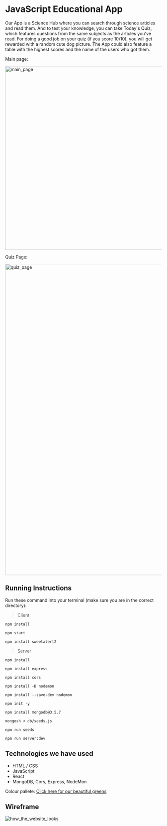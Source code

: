 # JavaScript Educational App

Our App is a Science Hub where you can search through science articles and read them. And to test your knowledge, you can take Today's Quiz, which features questions from
the same subjects as the articles you've read. For doing a good job on your quiz (if you score 10/10), you will get rewarded with a random cute dog picture. The App could also
feature a table with the highest scores and the name of the users who got them. 

Main page:

<img width="591" alt="main_page" src="https://github.com/RobertDickie182/JavaScript_Educational_App/assets/130513545/065347c8-1ac4-4dc5-bfca-b3b340e56d84">

Quiz Page:

<img width="1000" alt="quiz_page" src="https://github.com/RobertDickie182/JavaScript_Educational_App/assets/130513545/53e09cb7-bd69-477a-b5d5-f79dd3b5690f">

## Running Instructions

Run these command into your terminal (make sure you are in the correct directory): 
> Client

`npm install`

`npm start`

`npm install sweetalert2`

> Server

`npm install`

`npm install express`

`npm install cors`

`npm install -D nodemon`

`npm install --save-dev nodemon`

`npm init -y`

`npm install mongodb@3.5.7`

`mongosh < db/seeds.js`

`npm run seeds`

`npm run server:dev`

## Technologies we have used

- HTML / CSS
- JavaScript
- React
- MongoDB, Cors, Express, NodeMon

Colour pallete: [Click here for our beautiful greens](https://coolors.co/palette/d8f3dc-b7e4c7-95d5b2-74c69d-52b788-40916c-2d6a4f-1b4332-081c15)

## Wireframe

![how_the_website_looks](https://github.com/RobertDickie182/JavaScript_Educational_App/assets/130513545/2bbdadd7-dd9e-4eb3-8d9a-3e0bfc8eb687)




